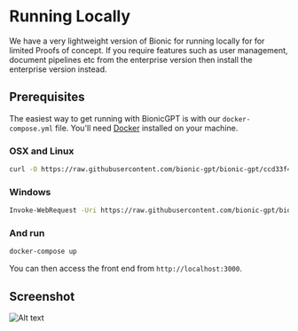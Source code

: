 # Running Locally

We have a very lightweight version of Bionic for running locally for for limited Proofs of concept. If you require features such as user management, document pipelines etc from the enterprise version then install the enterprise version instead.

## Prerequisites

The easiest way to get running with BionicGPT is with our `docker-compose.yml` file. You'll need [Docker](https://docs.docker.com/engine/install/) installed on your machine.

### OSX and Linux

```sh
curl -O https://raw.githubusercontent.com/bionic-gpt/bionic-gpt/ccd33f4ec4c5788245053e2455c34a2f858e5e84/infra-as-code/docker-compose.yml
```

### Windows

```sh
Invoke-WebRequest -Uri https://raw.githubusercontent.com/bionic-gpt/bionic-gpt/ccd33f4ec4c5788245053e2455c34a2f858e5e84/infra-as-code/docker-compose.yml -OutFile docker-compose.yml
```

### And run

```sh
docker-compose up
```

You can then access the front end from `http://localhost:3000`.

## Screenshot

![Alt text](/landing-page/bionic-console.png "Start Screen")